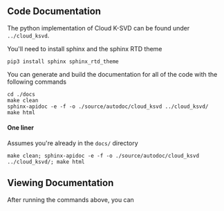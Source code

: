## Code Documentation

The python implementation of Cloud K-SVD can be found under `../cloud_ksvd`.

You'll need to install sphinx and the sphinx RTD theme

    pip3 install sphinx sphinx_rtd_theme

You can generate and build the documentation for all of the code with the following commands

    cd ./docs
    make clean
    sphinx-apidoc -e -f -o ./source/autodoc/cloud_ksvd ../cloud_ksvd/
    make html

#### One liner

Assumes you're already in the `docs/` directory

    make clean; sphinx-apidoc -e -f -o ./source/autodoc/cloud_ksvd ../cloud_ksvd/; make html 


## Viewing Documentation

After running the commands above, you can 
